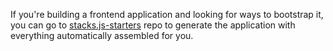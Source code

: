 If you're building a frontend application and looking for ways to bootstrap it, you can go to [stacks.js-starters](https://github.com/hirosystems/stacks.js-starters) repo to generate the application with everything automatically assembled for you.
